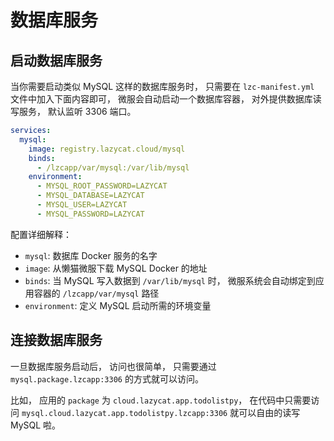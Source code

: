 # 数据库服务

## 启动数据库服务
当你需要启动类似 MySQL 这样的数据库服务时， 只需要在 `lzc-manifest.yml` 文件中加入下面内容即可， 微服会自动启动一个数据库容器， 对外提供数据库读写服务， 默认监听 3306 端口。

```yml
services:
  mysql:
    image: registry.lazycat.cloud/mysql
    binds:
      - /lzcapp/var/mysql:/var/lib/mysql
    environment:
      - MYSQL_ROOT_PASSWORD=LAZYCAT
      - MYSQL_DATABASE=LAZYCAT
      - MYSQL_USER=LAZYCAT
      - MYSQL_PASSWORD=LAZYCAT
```

配置详细解释：
- `mysql`: 数据库 Docker 服务的名字
- `image`: 从懒猫微服下载 MySQL Docker 的地址
- `binds`: 当 MySQL 写入数据到 `/var/lib/mysql` 时， 微服系统会自动绑定到应用容器的 `/lzcapp/var/mysql` 路径
- `environment`: 定义 MySQL 启动所需的环境变量

## 连接数据库服务
一旦数据库服务启动后， 访问也很简单， 只需要通过 `mysql.package.lzcapp:3306` 的方式就可以访问。

比如， 应用的 `package` 为 `cloud.lazycat.app.todolistpy`， 在代码中只需要访问 `mysql.cloud.lazycat.app.todolistpy.lzcapp:3306` 就可以自由的读写 MySQL 啦。